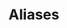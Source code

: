 ---
title: Aliases
layout: default
nav_order: 5
nav_exclude: false
tags: [Linux, Aliases, Intermediate]
description: Introduction and guide to using aliases from your .bashrc file
---